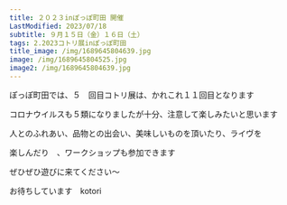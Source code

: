 ```yaml
---
title: ２０２３inぽっぽ町田 開催
LastModified: 2023/07/18
subtitle: ９月１５日（金）１６日（土）
tags: 2.2023コトリ展inぽっぽ町田
title_image: /img/1689645804639.jpg
image: /img/1689645804525.jpg
image2: /img/1689645804639.jpg
---
```

ぽっぽ町田﻿では、５　回目コトリ展は、かれこれ１１回目となります

コロナウイルス﻿も５類になりましたが十分、注意して楽しみたいと思います

人とのふれあい、品物との出会い﻿、美味しいものを頂いたり、ライヴを

楽しんだり　、ワークショップも参加できます

ぜひぜひ﻿遊びに来てください〜　

お待ちしています﻿　kotori